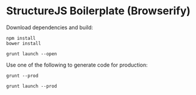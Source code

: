 # StructureJS Boilerplate (Browserify)

Download dependencies and build:

    npm install
    bower install

    grunt launch --open

Use one of the following to generate code for production:

`grunt --prod`

`grunt launch --prod`

